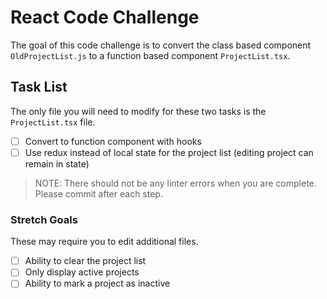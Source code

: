 # React Code Challenge

The goal of this code challenge is to convert the class based component `OldProjectList.js` to a function based component `ProjectList.tsx`.

## Task List

The only file you will need to modify for these two tasks is the `ProjectList.tsx` file.

- [ ] Convert to function component with hooks
- [ ] Use redux instead of local state for the project list (editing project can remain in state)

> NOTE: There should not be any linter errors when you are complete. Please commit after each step.

### Stretch Goals

These may require you to edit additional files.

- [ ] Ability to clear the project list
- [ ] Only display active projects
- [ ] Ability to mark a project as inactive
